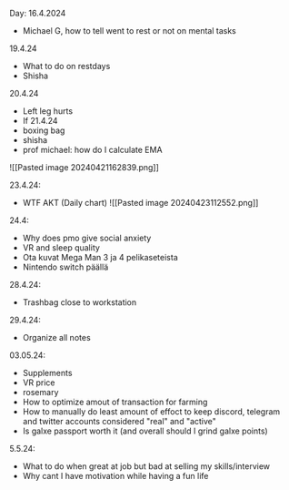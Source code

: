 
Day: 16.4.2024

- Michael G, how to tell went to rest or not on mental tasks

19.4.24

- What to do on restdays
- Shisha

20.4.24

- Left leg hurts
- If
21.4.24 
- boxing bag
- shisha
- prof michael: how do I calculate EMA

![[Pasted image 20240421162839.png]]

23.4.24:

- WTF AKT (Daily chart)
![[Pasted image 20240423112552.png]]

24.4:

- Why does pmo give social anxiety
- VR and sleep quality
- Ota kuvat Mega Man 3 ja 4 pelikaseteista
- Nintendo switch päällä

28.4.24:
- Trashbag close to workstation

29.4.24:
- Organize all notes

03.05.24:

- Supplements
- VR price 
- rosemary
- How to optimize amout of transaction for farming 
- How to manually do least amount of effoct to keep discord, telegram and twitter accounts considered "real" and "active"
- Is galxe passport worth it (and overall should I grind galxe points)

5.5.24:

- What to do when great at job but bad at selling my skills/interview
- Why cant I have motivation while having a fun life